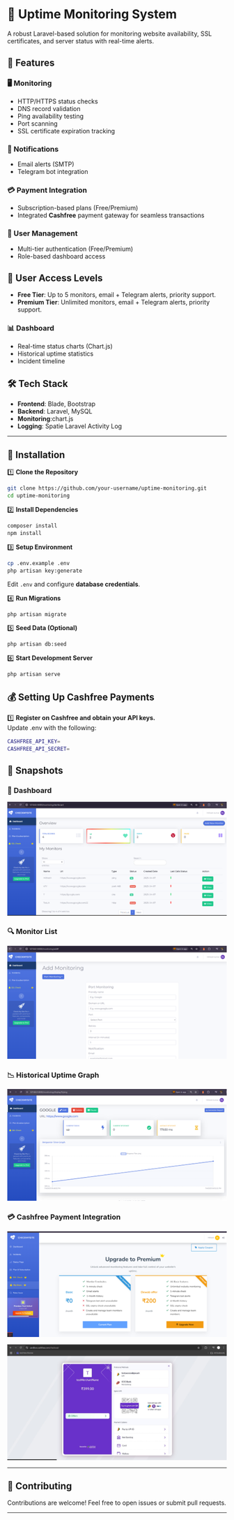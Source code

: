 # 🚀 Uptime Monitoring System

A robust Laravel-based solution for monitoring website availability, SSL certificates, and server status with real-time alerts.

## 🌟 Features

### 🖥 Monitoring
- HTTP/HTTPS status checks
- DNS record validation
- Ping availability testing
- Port scanning
- SSL certificate expiration tracking

### 🔔 Notifications
- Email alerts (SMTP)
- Telegram bot integration

### 💳 Payment Integration  
- Subscription-based plans (Free/Premium)  
- Integrated **Cashfree** payment gateway for seamless transactions  


### 👤 User Management
- Multi-tier authentication (Free/Premium)
- Role-based dashboard access

## 🔑 User Access Levels
- **Free Tier**: Up to 5 monitors, email + Telegram alerts, priority support.
- **Premium Tier**: Unlimited monitors, email + Telegram alerts, priority support.

### 📊 Dashboard
- Real-time status charts (Chart.js)
- Historical uptime statistics
- Incident timeline

## **🛠 Tech Stack**  
- **Frontend**: Blade, Bootstrap  
- **Backend**: Laravel, MySQL  
- **Monitoring**:chart.js  
- **Logging**: Spatie Laravel Activity Log  
---

## **📌 Installation**  

1️⃣ **Clone the Repository**  
```bash
git clone https://github.com/your-username/uptime-monitoring.git
cd uptime-monitoring
```

2️⃣ **Install Dependencies**  
```bash
composer install
npm install
```

3️⃣ **Setup Environment**  
```bash
cp .env.example .env
php artisan key:generate
```
Edit `.env` and configure **database credentials**.

4️⃣ **Run Migrations**  
```bash
php artisan migrate
```

5️⃣ **Seed Data (Optional)**  
```bash
php artisan db:seed
```

6️⃣ **Start Development Server**  
```bash
php artisan serve
```
💰 Setting Up Cashfree Payments
---
1️⃣ **Register on Cashfree and obtain your API keys.**  
Update .env with the following:
```bash
CASHFREE_API_KEY=
CASHFREE_API_SECRET=
```
## 📸 Snapshots  

### 📍 **Dashboard**  
<!-- ![Dashboard](your-screenshot-path/dashboard.png)   -->
![alt text](dashbpeoard.png)

### 🔍 **Monitor List**  
<!-- ![Monitor List](your-screenshot-path/monitor-list.png)   -->
![alt text](list.png)

### 📉 **Historical Uptime Graph**  
<!-- ![Uptime Graph](your-screenshot-path/uptime-graph.png)   -->
![alt text](historical.png)

### 💳 **Cashfree Payment Integration**  
<!-- ![Payment](your-screenshot-path/payment.png)   -->
![alt text](premium.png)

![alt text](payemtt222.png)

---

## **📢 Contributing**  
Contributions are welcome! Feel free to open issues or submit pull requests.  

---
